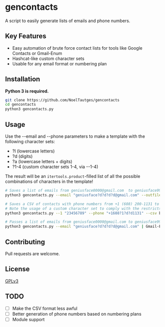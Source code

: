 # gencontacts

A script to easily generate lists of emails and phone numbers.

## Key Features

- Easy automation of brute force contact lists for tools like Google Contacts or Gmail-Enum
- Hashcat-like custom character sets
- Usable for any  email format or numbering plan

## Installation

**Python 3 is required.**

```bash
git clone https://github.com/NoelTautges/gencontacts
cd gencontacts
python3 gencontacts.py
```

## Usage

Use the --email and --phone parameters to make a template with the following character sets:
- ?l (lowercase letters)
- ?d (digits)
- ?a (lowercase letters + digits)
- ?1-4 (custom character sets 1-4, via --1-4)

The result will be an `itertools.product`-filled list of all the possible combinations of characters in the template!

```bash
# Saves a list of emails from geniusface0000@gmail.com  to geniusface9999@gmail.com to bobmcgee-emails.txt
python3 gencontacts.py --email "geniusface?d?d?d?d@gmail.com" --outfile bobmcgee-emails.txt

# Saves a CSV of contacts with phone numbers from +1 (608) 200-1131 to +1 (608) 999-1131 to bobmcgee-phones.csv
# Note the usage of a custom character set to comply with the restricts on central office codes in the North American Numbering Plan
python3 gencontacts.py --1 "23456789" --phone "+1608?1?d?d1131" --csv bobmcgee-phones.csv

# Passes a list of emails from geniusface0000@gmail.com to geniusface9999@gmail.com to Gmail-Enum in order to narrow down the possibilities
python3 gencontacts.py --email "geniusface?d?d?d?d@gmail.com" | Gmail-Enum -stdin -t 100 -o bobmcgee-verified-emails.txt
```

## Contributing

Pull requests are welcome.

## License

[GPLv3](https://choosealicense.com/licenses/gpl-3.0/)

## TODO

- [ ] Make the CSV format less awful
- [ ] Better generation of phone numbers based on numbering plans
- [ ] Module support